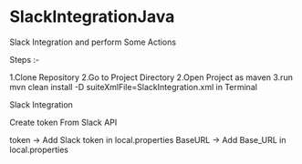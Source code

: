 # SlackIntegrationJava
Slack Integration and perform Some Actions

Steps :-

1.Clone Repository
2.Go to Project Directory
2.Open Project as maven 
3.run  mvn clean install -D suiteXmlFile=SlackIntegration.xml in Terminal



Slack Integration 

Create token From Slack API

token -> Add Slack token in local.properties
BaseURL -> Add Base_URL in local.properties

